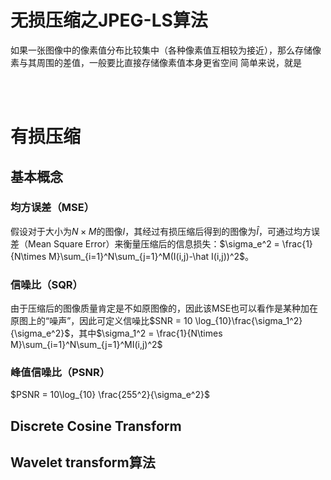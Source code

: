 # 无损压缩之JPEG-LS算法
如果一张图像中的像素值分布比较集中（各种像素值互相较为接近），那么存储像素与其周围的差值，一般要比直接存储像素值本身更省空间
简单来说，就是



<br/><br/>


# 有损压缩

## 基本概念
### 均方误差（MSE）

假设对于大小为$N\times M$的图像$I$，其经过有损压缩后得到的图像为$\hat I$，可通过均方误差（Mean Square Error）来衡量压缩后的信息损失：$\sigma_e^2 = \frac{1}{N\times M}\sum_{i=1}^N\sum_{j=1}^M(I(i,j)-\hat I(i,j))^2$。

### 信噪比（SQR）
由于压缩后的图像质量肯定是不如原图像的，因此该MSE也可以看作是某种加在原图上的“噪声”，因此可定义信噪比$SNR = 10 \log_{10}\frac{\sigma_1^2}{\sigma_e^2}$，其中$\sigma_1^2 = \frac{1}{N\times M}\sum_{i=1}^N\sum_{j=1}^MI(i,j)^2$

### 峰值信噪比（PSNR）

$PSNR = 10\log_{10} \frac{255^2}{\sigma_e^2}$


## Discrete Cosine Transform


## Wavelet transform算法





